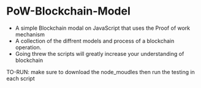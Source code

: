 # PoW-Blockchain-Model
- A simple Blockchain modal on JavaScript that uses the Proof of work mechanism
- A collection of the diffrent models and process of a blockchain operation. 
- Going threw the scripts will greatly increase your understanding of blockchain

TO-RUN: make sure to download the node_moudles then run the testing in each script
